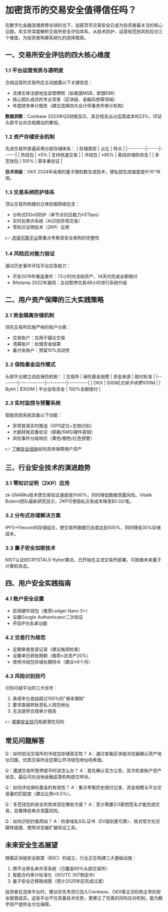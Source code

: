 # 加密货币的交易安全值得信任吗？

在数字化金融浪潮席卷全球的当下，加密货币交易安全已成为投资者最关注的核心议题。本文将深度解析交易所安全评估体系，从技术防护、运营规范到风险应对三个维度，为投资者构建系统化的选择框架。

## 一、交易所安全评估的四大核心维度

### 1.1 平台运营资质与透明度
合规运营的交易所应主动披露以下关键信息：
- 法律实体注册地及监管牌照（如美国MSB、欧盟EMI）
- 核心团队成员的专业背景（区块链、金融风控等领域）
- 年度财务审计报告（建议选择四大会计师事务所审计机构）

**数据洞察**：Coinbase 2023年Q2财报显示，其合规支出占运营成本的23%，印证头部平台对合规建设的重视。

### 1.2 资产存储安全机制
先进交易所普遍采用分层存储体系：
| 存储类型 | 占比 | 特点 |
|---------|------|------|
| 热钱包 | ≤5% | 支持快速交易 |
| 冷钱包 | ≥85% | 离线存储防攻击 |
| 多签钱包 | 100% | 需多重验证 |

**技术突破**：OKX 2024年采用的量子随机数生成技术，使私钥生成强度提升10^18倍。

### 1.3 交易系统防护体系
顶尖交易所构建的立体防御网络包含：
- 分布式DDoS防护（单节点抗压能力≥5Tbps）
- 实时反欺诈系统（AI识别异常交易）
- 零知识证明技术（ZKP）应用

👉 [选择可靠平台](https://bit.ly/okx_welcome)需重点考察其安全架构的完整性

### 1.4 风险应对能力验证
通过历史事件评估平台应急能力：
- 币安2019年被盗事件：72小时内冻结资产，14天内完成全额赔付
- Bitstamp 2022年漏洞：主动暂停交易48小时进行系统升级

## 二、用户资产保障的三大实践策略

### 2.1 资金隔离存储机制
领先交易所实施严格的账户分离：
- 交易账户：仅用于撮合交易
- 清算账户：处理资金结算
- 备付金账户：预留10%流动性

### 2.2 保险基金运作模式
头部平台建立动态保险机制：
| 交易所 | 保险基金规模 | 资金来源 | 赔付标准 |
|--------|-------------|----------|----------|
| OKX | $500M | 交易手续费10% | 最高赔付$10M |
| Bybit | $300M | 平台自有资金 | 100%全额赔付 |

### 2.3 实时监控与预警系统
智能风控系统具备以下功能：
- 异常登录实时推送（GPS定位+生物识别）
- 大额转账双重验证（邮箱/SMS/硬件密钥）
- 风险事件分级响应（黄色/橙色/红色预警）

👉 [了解安全措施](https://bit.ly/okx_welcome)如何具体保障用户资产

## 三、行业安全技术的演进趋势

### 3.1 零知识证明（ZKP）应用
zk-SNARKs技术使交易验证速度提升80%，同时降低数据泄露风险。Vitalik Buterin团队最新研究显示，ZKP可使隐私交易成本降至$0.02/笔。

### 3.2 分布式存储解决方案
IPFS+Filecoin的存储组合，使交易所数据冗余度达到500%，同时降低30%存储成本。

### 3.3 量子安全加密技术
NIST认证的CRYSTALS-Kyber算法，已开始在主流交易所部署，可抵御未来量子计算机攻击。

## 四、用户安全实践指南

### 4.1 账户安全设置
- 启用硬件钱包（推荐Ledger Nano S+）
- 设置Google Authenticator二次验证
- 开启IP白名单功能

### 4.2 交易行为规范
- 定期审查登录记录（建议每周检查）
- 设置单日转账限额（推荐≤总资产20%）
- 使用冷钱包存储长期持仓（建议≥6个月）

### 4.3 风险识别技巧
识别可疑平台的三大信号：
1. 承诺年化收益超过100%的"保本理财"
2. 要求直接转账至私人钱包地址
3. 无法提供合规审计报告

👉 [掌握安全技巧](https://bit.ly/okx_welcome)规避潜在风险

## 常见问题解答

Q：如何验证交易所的冷钱包存储真实性？
A：通过查看区块链浏览器确认资产地址归属，优质交易所会定期公开冷钱包地址哈希值。

Q：遭遇交易所暂停提币时该怎么办？
A：首先确认官方公告，其次检查账户资产状态，最后可向当地金融监管机构提交申诉。

Q：如何评估保险基金的有效性？
A：重点考察历史赔付记录、资金规模与平台交易量的匹配度（建议比例≥0.5%）。

Q：多签钱包的安全优势体现在哪些方面？
A：至少需要2/3密钥签名才能完成交易，显著降低单点泄露风险。

Q：如何识别钓鱼网站？
A：检查域名SSL证书（EV级别更可靠）、核对官方社交媒体链接、使用浏览器扩展验证工具。

## 未来安全生态展望

随着区块链安全联盟（BSC）的成立，行业正在构建三大基础设施：
1. 跨平台黑名单共享系统（已覆盖90%头部交易所）
2. 智能合约审计标准化（ISO/TC 307制定中）
3. 量子安全迁移路线图（预计2025年前完成过渡）

投资者在选择平台时，建议优先考虑已加入Coinbase、OKX等主流机构主导的安全联盟成员。这些平台不仅具备技术优势，更建立了完善的风险应对机制，能为数字资产提供全方位保障。
